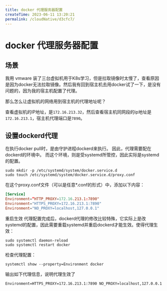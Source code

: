 ```yaml
---
title: docker 代理服务器配置
createTime: 2023-06-11 13:20:21
permalink: /cloudNative/d3cfc7/
---
```


# docker 代理服务器配置


## 场景

我用 vmware 装了三台虚拟机用于K8s学习，但是拉取镜像时太慢了，查看原因是因为docker无法拉取镜像。然后我有回到宿主机去用docker试了一下，是没有问题的，因为我的宿主机配置了代理。

那么怎么让虚拟机的网络用到宿主机的代理地址呢？

查看虚拟机的IP地址，是`172.16.213.32`，然后查看宿主机同网段的ip地址是`172.16.213.1`，宿主机代理端口是`7890`。

## 设置dockerd代理

在执行docker pull时，是由守护进程dockerd来执行。 因此，代理需要配在dockerd的环境中。 而这个环境，则是受systemd所管控，因此实际是systemd的配置。
```shell
sudo mkdir -p /etc/systemd/system/docker.service.d
sudo touch /etc/systemd/system/docker.service.d/proxy.conf
```

在这个proxy.conf文件（可以是任意*.conf的形式）中，添加以下内容：

```conf
[Service]
Environment=“HTTP_PROXY=172.16.213.1:7890"
Environment="HTTPS_PROXY=172.16.213.1:7890"
Environment="NO_PROXY=localhost,127.0.0.1"
```

重启生效
代理配置完成后，dockerd代理的修改比较特殊，它实际上是改systemd的配置，因此需要重载systemd并重启dockerd才能生效。使得代理生效：
```shell
sudo systemctl daemon-reload
sudo systemctl restart docker
```

检查代理配置：
```shell
systemctl show --property=Environment docker
```
输出如下代理信息，说明代理生效了
```text
Environment=HTTPS_PROXY=172.16.213.1:7890 NO_PROXY=localhost,127.0.0.1
```